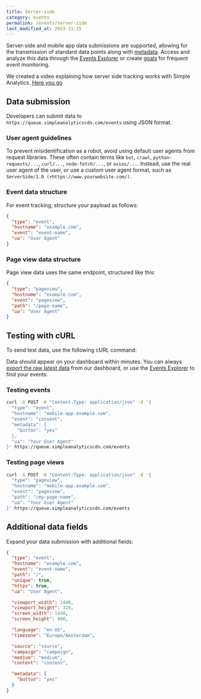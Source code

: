 ```yaml
---
title: Server-side
category: events
permalink: /events/server-side
last_modified_at: 2023-11-15
---
```


Server-side and mobile app data submissions are supported, allowing for the transmission of standard data points along with [metadata](/metadata). Access and analyze this data through the [Events Explorer](/events-explorer) or create [goals](/goals) for frequent event monitoring.

We created a video explaining how server side tracking works with Simple Analytics. [Here you go](https://www.youtube.com/watch?v=0W8typnKPSs)

## Data submission

Developers can submit data to `https://queue.simpleanalyticscdn.com/events` using JSON format.

### User agent guidelines

To prevent misidentification as a robot, avoid using default user agents from request libraries. These often contain terms like `bot`, `crawl`, `python-requests/...`, `curl/...`, `node-fetch/...`, or `axios/...`. Instead, use the real user agent of the user, or use a custom user agent format, such as `ServerSide/1.0 (+https://www.yourwebsite.com/)`.

### Event data structure

For event tracking, structure your payload as follows:

```json
{
  "type": "event",
  "hostname": "example.com",
  "event": "event-name",
  "ua": "User Agent"
}
```

### Page view data structure

Page view data uses the same endpoint, structured like this:

```json
{
  "type": "pageview",
  "hostname": "example.com",
  "event": "pageview",
  "path": "/page-name",
  "ua": "User Agent"
}
```

## Testing with cURL

To send test data, use the following cURL command:

Data should appear on your dashboard within minutes. You can always [export the raw latest data](/export-data) from our dashboard, or use the [Events Explorer](/events-explorer) to find your events.

### Testing events

```bash
curl -X POST -H "Content-Type: application/json" -d '{
  "type": "event",
  "hostname": "mobile-app.example.com",
  "event": "consent",
  "metadata": {
    "button": "yes"
  },
  "ua": "Your User Agent"
}' https://queue.simpleanalyticscdn.com/events
```

### Testing page views

```bash
curl -X POST -H "Content-Type: application/json" -d '{
  "type": "pageview",
  "hostname": "mobile-app.example.com",
  "event": "pageview",
  "path": "/my-page-name", 
  "ua": "Your User Agent"
}' https://queue.simpleanalyticscdn.com/events
```

## Additional data fields

Expand your data submission with additional fields:

```json
{
  "type": "event",
  "hostname": "example.com",
  "event": "event-name",
  "path": "/",
  "unique": true,
  "https": true,
  "ua": "User Agent",

  "viewport_width": 1440,
  "viewport_height": 310,
  "screen_width": 1440,
  "screen_height": 900,

  "language": "en-US",
  "timezone": "Europe/Amsterdam",

  "source": "source",
  "campaign": "campaign",
  "medium": "medium",
  "content": "content",

  "metadata": {
    "button": "yes"
  }
}
```

